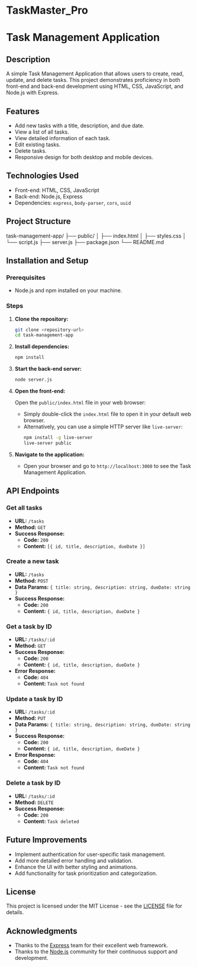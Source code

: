 # TaskMaster_Pro

# Task Management Application

## Description

A simple Task Management Application that allows users to create, read, update, and delete tasks. This project demonstrates proficiency in both front-end and back-end development using HTML, CSS, JavaScript, and Node.js with Express.

## Features

- Add new tasks with a title, description, and due date.
- View a list of all tasks.
- View detailed information of each task.
- Edit existing tasks.
- Delete tasks.
- Responsive design for both desktop and mobile devices.

## Technologies Used

- Front-end: HTML, CSS, JavaScript
- Back-end: Node.js, Express
- Dependencies: `express`, `body-parser`, `cors`, `uuid`

## Project Structure

task-management-app/
├── public/
│ ├── index.html
│ ├── styles.css
│ └── script.js
├── server.js
├── package.json
└── README.md


## Installation and Setup

### Prerequisites

- Node.js and npm installed on your machine.

### Steps

1. **Clone the repository:**

    ```bash
    git clone <repository-url>
    cd task-management-app
    ```

2. **Install dependencies:**

    ```bash
    npm install
    ```

3. **Start the back-end server:**

    ```bash
    node server.js
    ```

4. **Open the front-end:**

    Open the `public/index.html` file in your web browser:
    - Simply double-click the `index.html` file to open it in your default web browser.
    - Alternatively, you can use a simple HTTP server like `live-server`:
      ```bash
      npm install -g live-server
      live-server public
      ```

5. **Navigate to the application:**

    - Open your browser and go to `http://localhost:3000` to see the Task Management Application.

## API Endpoints

### Get all tasks

- **URL:** `/tasks`
- **Method:** `GET`
- **Success Response:**
  - **Code:** `200`
  - **Content:** `[{ id, title, description, dueDate }]`

### Create a new task

- **URL:** `/tasks`
- **Method:** `POST`
- **Data Params:** `{ title: string, description: string, dueDate: string }`
- **Success Response:**
  - **Code:** `200`
  - **Content:** `{ id, title, description, dueDate }`

### Get a task by ID

- **URL:** `/tasks/:id`
- **Method:** `GET`
- **Success Response:**
  - **Code:** `200`
  - **Content:** `{ id, title, description, dueDate }`
- **Error Response:**
  - **Code:** `404`
  - **Content:** `Task not found`

### Update a task by ID

- **URL:** `/tasks/:id`
- **Method:** `PUT`
- **Data Params:** `{ title: string, description: string, dueDate: string }`
- **Success Response:**
  - **Code:** `200`
  - **Content:** `{ id, title, description, dueDate }`
- **Error Response:**
  - **Code:** `404`
  - **Content:** `Task not found`

### Delete a task by ID

- **URL:** `/tasks/:id`
- **Method:** `DELETE`
- **Success Response:**
  - **Code:** `200`
  - **Content:** `Task deleted`

## Future Improvements

- Implement authentication for user-specific task management.
- Add more detailed error handling and validation.
- Enhance the UI with better styling and animations.
- Add functionality for task prioritization and categorization.

## License

This project is licensed under the MIT License - see the [LICENSE](LICENSE) file for details.

## Acknowledgments

- Thanks to the [Express](https://expressjs.com/) team for their excellent web framework.
- Thanks to the [Node.js](https://nodejs.org/) community for their continuous support and development.
